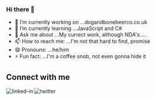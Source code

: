 ### Hi there 👋

- 🔭 I’m currently working on ...dogandbonebeerco.co.uk
- 🌱 I’m currently learning ...JavaScript and C#
- 💬 Ask me about ...My currect work, although NDA's.....
- 📫 How to reach me: ...I'm not that hard to find, promise
- 😄 Pronouns: ...he/him
- ⚡ Fun fact: ...I'm a coffee snob, not even gonna hide it

<!--
**RobStenning/robstenning** is a ✨ _special_ ✨ repository because its `README.md` (this file) appears on your GitHub profile.

Here are some ideas to get you started:
-->
## Connect with me
[<img align="left" alt="linked-in" src="https://img.shields.io/badge/linkedin-%230077B5.svg?&style=for-the-badge&logo=linkedin&logoColor=white" />](https://www.linkedin.com/in/robert-stenning-28-01/)
[<img align="left" alt="twitter" src="https://img.shields.io/badge/twitter-%231DA1F2.svg?&style=for-the-badge&logo=twitter&logoColor=white" />](https://twitter.com/RobStenning)
